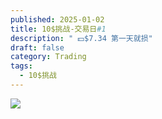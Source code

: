 ```yaml
---
published: 2025-01-02
title: 10$挑战-交易日#1
description: " 💵$7.34 第一天就损"
draft: false
category: Trading
tags:
  - 10$挑战
---
```

![](/uploads/2025-1-2.avif)

